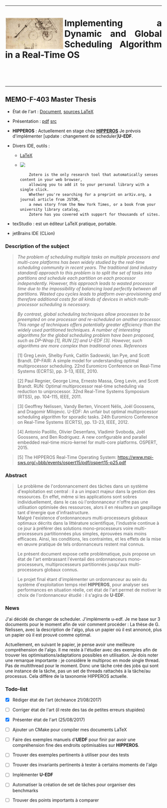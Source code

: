 <hr />
<div align="justify">
<img src="https://github.com/subsib/Scheduling/blob/master/presentation_prememoire/img/vinci_voiture_dessin.png" align="left" height="100" />
<h1>Implementing a Dynamic and Global Scheduling Algorithm in a Real-Time OS</h1>
<br />
<br />
<br />
</div>
<hr />




## MEMO-F-403 Master Thesis

* État de l'art : [Document](./prememoire/abrayer_PrepWorkForTheMasterThesis.pdf), [sources LaTeX](./prememoire/memoire.tex)

* Présentation : [pdf](./presentation_prememoire/presentation.pdf) [src](./presentation_prememoire/)

* __HIPPEROS__ : Actuellement en stage chez [__HIPPEROS__](http://www.hipperos.com/) 
Je prévois d'implémenter [update : changement de scheduler]__U-EDF__.

* Divers IDE, outils : 
  * [LaTeX](http://www.latex-project.org/)
  * <a href="https://www.zotero.org/"><img src="https://www.zotero.org/static/images/theme/zotero-logo.svg" align="left" height="15" /></a><br />
  			    
		    Zotero is the only research tool that automatically senses content in your web browser, 
		    allowing you to add it to your personal library with a single click. 
		    Whether you're searching for a preprint on arXiv.org, a journal article from JSTOR, 
		    a news story from the New York Times, or a book from your university library catalog, 
		    Zotero has you covered with support for thousands of sites.
*  texStudio : est un éditeur LaTeX pratique, portable.
  *  jetBrains IDE (CLion)

### Description of the subject

>_The problem of scheduling multiple tasks on multiple processors and multi-core platforms has been widely studied by the real-time scheduling community in recent years. The traditional (and industry standard) approach to this problem is to split the set of tasks into partitions and schedule each partition on each processor independently. However, this approach leads to wasted processor time due to the impossibility of balancing load perfectly between all partitions. Wasted cpu cycles leads to platform over-provisioning and therefore additional costs for all kinds of devices in which multi-processor scheduling is necessary._

>_By contrast, global scheduling techniques allow processes to be preempted on one processor and re-scheduled on another processor. This range of techniques offers potentially greater efficiency than the widely used partitioned techniques. A number of interesting algorithms for the global scheduling problem have been proposed, such as DP-Wrap [1], RUN [2] and U-EDF [3]. However, such algorithms are more complex than traditional ones.
References_

> [1] Greg Levin, Shelby Funk, Caitlin Sadowski, Ian Pye, and Scott Brandt. DP-FAIR: A simple model for understanding optimal multiprocessor scheduling. 22nd Euromicro Conference on Real-Time Systems (ECRTS), pp. 3-13, IEEE, 2010.

> [2] Paul Regnier, George Lima, Ernesto Massa, Greg Levin, and Scott Brandt. RUN: Optimal multiprocessor real-time scheduling via reduction to uniprocessor. 32nd Real-Time Systems Symposium (RTSS), pp. 104-115, IEEE, 2011.

> [3] Geoffrey Nelissen, Vandy Berten, Vincent Nélis, Joël Goossens, and Dragomir Milojevic. U-EDF: An unfair but optimal multiprocessor scheduling algorithm for sporadic tasks. 24th Euromicro Conference on Real-Time Systems (ECRTS), pp. 13-23, IEEE, 2012.

> [4] Antonio Paolillo, Olivier Desenfans, Vladimir Svoboda, Joël Goossens, and Ben Rodriguez. A new configurable and parallel embedded real-time micro-kernel for multi-core platforms. OSPERT, 2015.

> [5] The HIPPEROS Real-Time Operating System: https://www.mpi-sws.org/~bbb/events/ospert15/pdf/ospert15-p25.pdf

### Abstract 

>Le problème de l'ordonnancement des tâches dans un système d'exploitation est 
>central : il a un impact majeur dans la gestion des ressources. 
>En effet, même si les applications sont sobres individuellement, dans le cas où 
>l'ordonnanceur n'offre pas une utilisation optimisée des ressources, alors 
>il en résultera un gaspillage tant d'énergie que d'infrastructure.    
>Malgré l'existence d'ordonnanceurs multi-processeurs globaux optimaux décrits 
>dans la littérature scientifique, l'industrie continue à ce jour à préférer des 
>solutions mono-processeurs voire multi-processeurs partitionnées plus simples, 
>éprouvées mais moins efficaces. 
>Ainsi, les conditions, les contraintes, et les 
>effets de la mise en œuvre pratique de tels ordonnanceurs restent mal connus.
>
>Le présent document expose cette problématique, puis propose un état de l'art 
>embrassant l'éventail des ordonnanceurs mono-processeurs, multiprocesseurs 
>partitionnés jusqu'aux multi-processeurs globaux connus.

>Le projet final étant d'implémenter un ordonnanceur au sein du système 
>d'exploitation temps réel __HIPPEROS__, pour analyser ses performances 
>en situation réelle, cet état de l'art permet de motiver le choix de 
>l'ordonnanceur étudié : il s'agira de __U-EDF__.

### News

J'ai décidé de changer de scheduler. J'implémente u-edf. Je me base sur 3 documents pour 
le moment afin de voir comment procéder :
La thèse de G. Nelissen, avec la description de l'algo, 
plus un papier où il est annoncé, 
plus un papier où il est prouvé comme optimal.

Actuellement, en suivant le papier, je pense avoir une meilleure compréhension de l'algo. Il me reste à l'étudier avec des exemples afin de trouver les optimisations/adaptations possibles en utilisation.
Je dois noter une remarque importante : je considère le multiproc en mode single thread. Pas de multithread pour le moment. Donc une tâche créé des jobs qui sont une instance de la tâche, pas un set de threads rattachés à la tâche/au processus. Cela diffère de la taxonomie HIPPEROS actuelle.

### Todo-list

- [x] Rédiger état de l'art (échéance 21/08/2017)
- [ ] Corriger état de l'art (il reste des tas de petites erreurs stupides)
- [x] Présenter état de l'art (25/08/2017)
- [ ] Ajouter un CMake pour compiler mes documents LaTeX
- [ ] Faire des exemples manuels d'__UEDF__ pour finir par avoir une compréhension fine des endroits optimisables sur __HIPPEROS__.
- [ ] Trouver des exemples pertinents à utiliser pour des tests
- [ ] Trouver des invariants pertinents à tester à certains moments de l'algo
- [ ] Implémenter __U-EDF__ 
- [ ] Automatiser la création de set de tâches pour organiser des benchmarks
- [ ] Trouver des points importants à comparer

